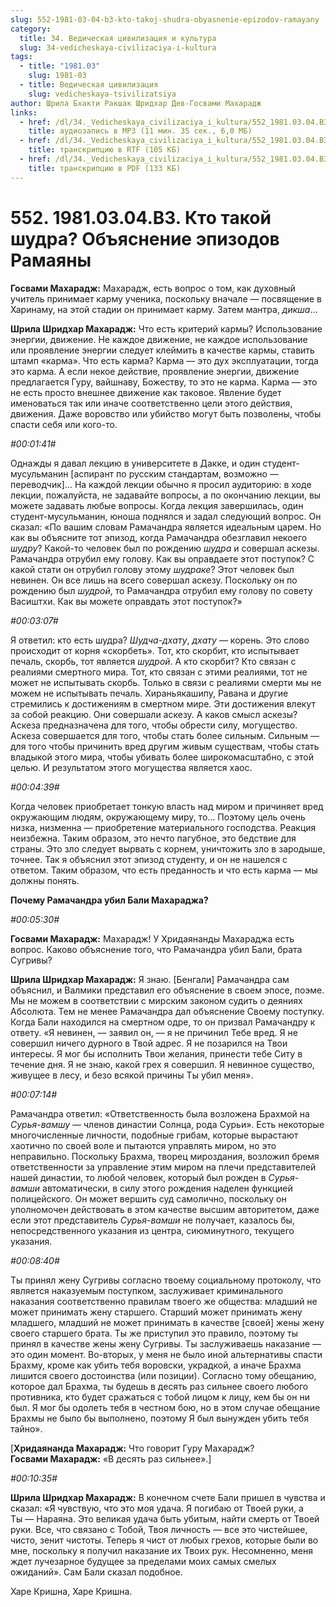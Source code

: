 ```yaml
---
slug: 552-1981-03-04-b3-kto-takoj-shudra-obyasnenie-epizodov-ramayany
category:
  title: 34. Ведическая цивилизация и культура
  slug: 34-vedicheskaya-civilizaciya-i-kultura
tags:
  - title: "1981.03"
    slug: 1981-03
  - title: Ведическая цивилизация
    slug: vedicheskaya-tsivilizatsiya
author: Шрила Бхакти Ракшак Шридхар Дев-Госвами Махарадж
links:
  - href: /dl/34._Vedicheskaya_civilizaciya_i_kultura/552_1981.03.04.B3_SridharMj_Kto_takoy_shudra_Obyasneniye_epizodov_Ramayany.mp3
    title: аудиозапись в MP3 (11 мин. 35 сек., 6,0 МБ)
  - href: /dl/34._Vedicheskaya_civilizaciya_i_kultura/552_1981.03.04.B3_SridharMj_Kto_takoy_shudra_Obyasneniye_epizodov_Ramayany.rtf
    title: транскрипцию в RTF (105 КБ)
  - href: /dl/34._Vedicheskaya_civilizaciya_i_kultura/552_1981.03.04.B3_SridharMj_Kto_takoy_shudra_Obyasneniye_epizodov_Ramayany.pdf
    title: транскрипцию в PDF (133 КБ)
---
```


# 552. 1981.03.04.B3. Кто такой шудра? Объяснение эпизодов Рамаяны

**Госвами Махарадж:** Махарадж, есть вопрос о том, как духовный учитель принимает карму ученика, поскольку вначале — посвящение в Харинаму, на этой стадии он принимает карму. Затем мантра, *дикша*…

**Шрила Шридхар Махарадж:** Что есть критерий кармы? Использование энергии, движение. Не каждое движение, не каждое использование или проявление энергии следует клеймить в качестве кармы, ставить штамп «карма». Что есть карма? Карма — это дух эксплуатации, тогда это карма. А если некое действие, проявление энергии, движение предлагается Гуру, вайшнаву, Божеству, то это не карма. Карма — это не есть просто внешнее движение как таковое. Явление будет именоваться так или иначе соответственно цели этого действия, движения. Даже воровство или убийство могут быть позволены, чтобы спасти себя или кого-то.

*#00:01:41#*

Однажды я давал лекцию в университете в Дакке, и один студент-мусульманин [аспирант по русским стандартам, возможно — переводчик]… На каждой лекции обычно я просил аудиторию: в ходе лекции, пожалуйста, не задавайте вопросы, а по окончанию лекции, вы можете задавать любые вопросы. Когда лекция завершилась, один студент-мусульманин, юноша поднялся и задал следующий вопрос. Он сказал: «По вашим словам Рамачандра является идеальным царем. Но как вы объясните тот эпизод, когда Рамачандра обезглавил некоего *шудру*? Какой-то человек был по рождению *шудра* и совершал аскезы. Рамачандра отрубил ему голову. Как вы оправдаете этот поступок? С какой стати он отрубил голову этому *шудраке*? Этот человек был невинен. Он все лишь на всего совершал аскезу. Поскольку он по рождению был *шудрой*, то Рамачандра отрубил ему голову по совету Васиштхи. Как вы можете оправдать этот поступок?»

*#00:03:07#*

Я ответил: кто есть шудра? *Шудча-дхату*, *дхату* — корень. Это слово происходит от корня «скорбеть». Тот, кто скорбит, кто испытывает печаль, скорбь, тот является *шудрой*. А кто скорбит? Кто связан с реалиями смертного мира. Тот, кто связан с этими реалиями, тот не может не испытывать скорбь. Только в связи с реалиями смерти мы не можем не испытывать печаль. Хираньякашипу, Равана и другие стремились к достижениям в смертном мире. Эти достижения влекут за собой реакцию. Они совершали аскезу. А каков смысл аскезы? Аскеза предназначена для того, чтобы обрести силу, могущество. Аскеза совершается для того, чтобы стать более сильным. Сильным — для того чтобы причинить вред другим живым существам, чтобы стать владыкой этого мира, чтобы убивать более широкомасштабно, с этой целью. И результатом этого могущества является хаос.

*#00:04:39#*

Когда человек приобретает тонкую власть над миром и причиняет вред окружающим людям, окружающему миру, то… Поэтому цель очень низка, низменна — приобретение материального господства. Реакция неизбежна. Таким образом, это нечто пагубное, это бедствие для страны. Это зло следует вырвать с корнем, уничтожить зло в зародыше, точнее. Так я объяснил этот эпизод студенту, и он не нашелся с ответом. Таким образом, что есть преданность и что есть карма — мы должны понять.

**Почему Рамачандра убил Бали Махараджа?**

*#00:05:30#*

**Госвами Махарадж:** Махарадж! У Хридаянанды Махараджа есть вопрос. Каково объяснение того, что Рамачандра убил Бали, брата Сугривы?

**Шрила Шридхар Махарадж:** Я знаю. [Бенгали] Рамачандра сам объяснил, и Валмики представил его объяснение в своем эпосе, поэме. Мы не можем в соответствии с мирским законом судить о деяниях Абсолюта. Тем не менее Рамачандра дал объяснение Своему поступку. Когда Бали находился на смертном одре, то он призвал Рамачандру к ответу. «Я невинен, — заявил он, — я не причинил Тебе вред. Я не совершил ничего дурного в Твой адрес. Я не позарился на Твои интересы. Я мог бы исполнить Твои желания, принести тебе Ситу в течение дня. Я не знаю, какой грех я совершил. Я невинное существо, живущее в лесу, и безо всякой причины Ты убил меня».

*#00:07:14#*

Рамачандра ответил: «Ответственность была возложена Брахмой на *Сурья-вамшу* — членов династии Солнца, рода Сурьи». Есть некоторые многочисленные личности, подобные грибам, которые вырастают хаотично по своей воле и пытаются управлять миром, но это неправильно. Поскольку Брахма, творец мироздания, возложил бремя ответственности за управление этим миром на плечи представителей нашей династии, то любой человек, который был рожден в *Сурья-вамши* автоматически, в силу этого рождения наделен функцией полицейского. Он может вершить суд самолично, поскольку он уполномочен действовать в этом качестве высшим авторитетом, даже если этот представитель *Сурья-вамши* не получает, казалось бы, непосредственного указания из центра, сиюминутного, текущего указания.

*#00:08:40#*

Ты принял жену Сугривы согласно твоему социальному протоколу, что является наказуемым поступком, заслуживает криминального наказания соответственно правилам твоего же общества: младший не может принимать жену старшего. Старший может принимать жену младшего, младший не может принимать в качестве [своей] жены жену своего старшего брата. Ты же приступил это правило, поэтому ты принял в качестве жены жену Сугривы. Ты заслуживаешь наказание — это один момент. Во-вторых, у меня не было иной альтернативы спасти Брахму, кроме как убить тебя воровски, украдкой, а иначе Брахма лишится своего достоинства (или позиции). Согласно тому обещанию, которое дал Брахма, ты будешь в десять раз сильнее своего любого противника, кто будет сражаться с тобой лицом к лицу, кем бы он ни был. Я мог бы одолеть тебя в честном бою, но в этом случае обещание Брахмы не было бы выполнено, поэтому Я был вынужден убить тебя тайно».

[**Хридаянанда Махарадж:** Что говорит Гуру Махарадж?\
**Госвами Махарадж:** «В десять раз сильнее».]

*#00:10:35#*

**Шрила Шридхар Махарадж:** В конечном счете Бали пришел в чувства и сказал: «Я чувствую, что это моя удача. Я погибаю от Твоей руки, а Ты — Нараяна. Это великая удача быть убитым, найти смерть от Твоей руки. Все, что связано с Тобой, Твоя личность — все это чистейшее, чисто, зенит чистоты. Теперь я чист от любых грехов, которые были во мне, поскольку я получил наказание их Твоих рук. Несомненно, меня ждет лучезарное будущее за пределами моих самых смелых ожиданий». Сам Бали сказал подобное.

Харе Кришна, Харе Кришна.

